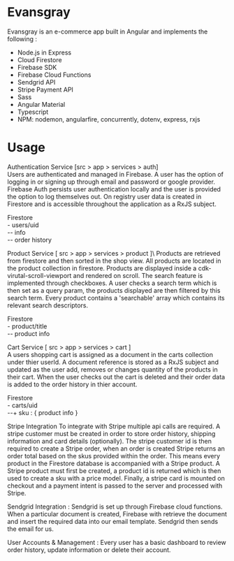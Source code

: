 # Evansgray

Evansgray is an e-commerce app built in Angular and implements the following :
  - Node.js in Express
  - Cloud Firestore 
  - Firebase SDK
  - Firebase Cloud Functions
  - Sendgrid API
  - Stripe Payment API
  - Sass
  - Angular Material
  - Typescript
  - NPM: nodemon, angularfire, concurrently, dotenv, express, rxjs


# Usage

Authentication Service [src > app > services > auth]\
	Users are authenticated and managed in Firebase. A user has the option of logging in or signing up                             through email and password or google provider. Firebase Auth persists user authentication locally and the user is provided     the option to log themselves out. On registry user data is created in Firestore and is accessible throughout the               application as a RxJS subject.   
    
  Firestore \
        		- users/uid\
                		-- info\
                		-- order history

Product Service [ src > app > services > product ]\ 
Products are retrieved from firestore and then sorted in the shop view. All products are located in the product collection in firestore. Products are displayed inside a cdk-virutal-scroll-viewport and rendered on scroll. The search feature is implemented through checkboxes. A user checks a search term which is then set as a query param, the products displayed are then filtered by this search term. Every product contains a 'searchable' array which contains its relevant search descriptors. 

  Firestore \
       - product/title\
                 -- product info

Cart Service [ src > app > services > cart ]\
A users shopping cart is assigned as a document in the carts collection under thier userId. A document reference is stored as a RxJS subject and updated as the user add, removes or changes quantity of the products in their cart. When the user checks out the cart is deleted and their order data is added to the order history in thier account.

  Firestore\
        - carts/uid \
                 --+ sku : { product info }

Stripe Integration 
To integrate with Stripe multiple api calls are required. A stripe customer must be created in order to store order history, shipping information and card details (optionally). The stripe customer id is then required to create a Stripe order, when an order is created Stripe returns an order total based on the skus provided within the order. This means every product in the Firestore database is accompanied with a Stripe product. A Stripe product must first be created, a product id is returned which is then used to create a sku with a price model. Finally, a stripe card is mounted on checkout and a payment intent is passed to the server and processed with Stripe.

Sendgrid Integration :
Sendgrid is set up through Firebase cloud functions. When a particular document is created, Firebase with retrieve the document and insert the required data into our email template. Sendgrid then sends the email for us.

User Accounts & Management :
Every user has a basic dashboard to review order history, update information or delete their account.
